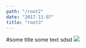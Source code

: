 ```yaml
---
path: "/root2"
date: "2017-11-07"
title: "root3"
---
```


#some title
some text
sdsd
![](gatsby-astroanout.png)